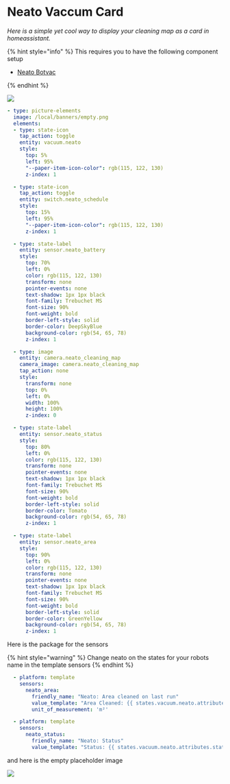 # Neato Vaccum Card

_Here is a simple yet cool way to display your cleaning map as a card in homeassistant._

{% hint style="info" %}
This requires you to have the following component setup

* [Neato Botvac](https://www.home-assistant.io/components/neato/)

{% endhint %}

![](../.gitbook/assets/image%20%281%29.png)

```yaml
- type: picture-elements
  image: /local/banners/empty.png
  elements:
  - type: state-icon
    tap_action: toggle
    entity: vacuum.neato
    style:
      top: 5%
      left: 95%
      "--paper-item-icon-color": rgb(115, 122, 130)
      z-index: 1

  - type: state-icon
    tap_action: toggle
    entity: switch.neato_schedule
    style:
      top: 15%
      left: 95%
      "--paper-item-icon-color": rgb(115, 122, 130)
      z-index: 1

  - type: state-label
    entity: sensor.neato_battery
    style:
      top: 70%
      left: 0%
      color: rgb(115, 122, 130)
      transform: none
      pointer-events: none
      text-shadow: 1px 1px black
      font-family: Trebuchet MS
      font-size: 90%
      font-weight: bold
      border-left-style: solid
      border-color: DeepSkyBlue
      background-color: rgb(54, 65, 78)
      z-index: 1

  - type: image
    entity: camera.neato_cleaning_map
    camera_image: camera.neato_cleaning_map
    tap_action: none
    style:
      transform: none
      top: 0%
      left: 0%
      width: 100%
      height: 100%
      z-index: 0

  - type: state-label
    entity: sensor.neato_status
    style:
      top: 80%
      left: 0%
      color: rgb(115, 122, 130)
      transform: none
      pointer-events: none
      text-shadow: 1px 1px black
      font-family: Trebuchet MS
      font-size: 90%
      font-weight: bold
      border-left-style: solid
      border-color: Tomato
      background-color: rgb(54, 65, 78)
      z-index: 1

  - type: state-label
    entity: sensor.neato_area
    style:
      top: 90%
      left: 0%
      color: rgb(115, 122, 130)
      transform: none
      pointer-events: none
      text-shadow: 1px 1px black
      font-family: Trebuchet MS
      font-size: 90%
      font-weight: bold
      border-left-style: solid
      border-color: GreenYellow
      background-color: rgb(54, 65, 78)
      z-index: 1
```

Here is the package for the sensors

{% hint style="warning" %}
Change neato on the states for your robots name in the template sensors
{% endhint %}

```yaml
  - platform: template
    sensors:
      neato_area:
        friendly_name: "Neato: Area cleaned on last run"
        value_template: "Area Cleaned: {{ states.vacuum.neato.attributes.clean_area | round(1) }}"
        unit_of_measurement: 'm²'

  - platform: template
    sensors:
      neato_status:
        friendly_name: "Neato: Status"
        value_template: "Status: {{ states.vacuum.neato.attributes.status }}"
```

and here is the empty placeholder image

![](../.gitbook/assets/empty.png)
